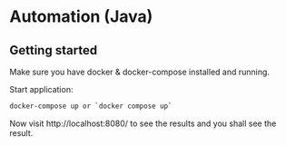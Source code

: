 # Automation (Java)


## Getting started

Make sure you have docker & docker-compose installed and running.

Start application:

```bash
docker-compose up or `docker compose up`
```

Now visit http://localhost:8080/ to see the results and you shall see the result.

